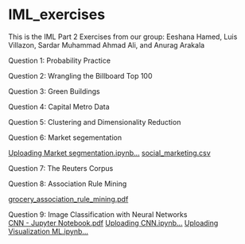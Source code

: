 # IML_exercises
This is the IML Part 2 Exercises from our group: Eeshana Hamed, Luis Villazon, Sardar Muhammad Ahmad Ali, and Anurag Arakala

Question 1: Probability Practice  

Question 2: Wrangling the Billboard Top 100  

Question 3: Green Buildings  

Question 4: Capital Metro Data   

Question 5: Clustering and Dimensionality Reduction  

Question 6: Market segementation  

[Uploading Market segmentation.ipynb…]()
[social_marketing.csv](https://github.com/eeshanah/IML_exercises/files/12339759/social_marketing.csv)

Question 7: The Reuters Corpus   

Question 8: Association Rule Mining  

[grocery_association_rule_mining.pdf](https://github.com/eeshanah/IML_exercises/files/12339719/grocery_association_rule_mining.pdf)  

Question 9: Image Classification with Neural Networks  
[CNN - Jupyter Notebook.pdf](https://github.com/eeshanah/IML_exercises/files/12339764/CNN.-.Jupyter.Notebook.pdf)
[Uploading CNN.ipynb…]()
[Uploading Visualization ML.ipynb…]()
